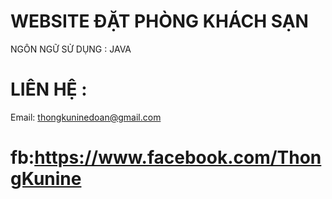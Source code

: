 # WEBSITE ĐẶT PHÒNG KHÁCH SẠN 
NGÔN NGỮ SỬ DỤNG : JAVA
# LIÊN HỆ :
Email: thongkuninedoan@gmail.com
# fb:https://www.facebook.com/ThongKunine
